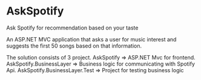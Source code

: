 # AskSpotify
Ask Spotify for recommendation based on your taste

An ASP.NET MVC application that asks a user for music interest and suggests the first 50 songs based on that information.

The solution consists of 3 project.
AskSpotify => ASP.NET Mvc for frontend.
AskSpotify.BusinessLayer => Business logic for communicating with Spotify Api.
AskSpotify.BusinessLayer.Test => Project for testing business logic
